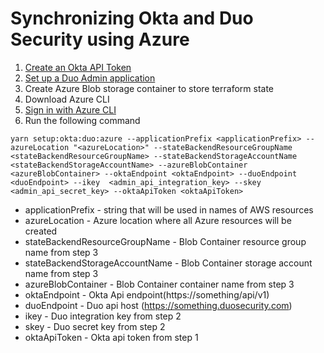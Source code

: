 # Synchronizing Okta and Duo Security using Azure

1. [Create an Okta API Token](https://developer.okta.com/docs/guides/create-an-api-token/create-the-token/)
2. [Set up a Duo Admin application](https://duo.com/docs/adminapi#first-steps)
3. Create Azure Blob storage container to store terraform state
4. Download Azure CLI
5. [Sign in with Azure CLI](https://docs.microsoft.com/en-us/cli/azure/authenticate-azure-cli?view=azure-cli-latest)
6. Run the following command
```
yarn setup:okta:duo:azure --applicationPrefix <applicationPrefix> --azureLocation "<azureLocation>" --stateBackendResourceGroupName <stateBackendResourceGroupName> --stateBackendStorageAccountName <stateBackendStorageAccountName> --azureBlobContainer <azureBlobContainer> --oktaEndpoint <oktaEndpoint> --duoEndpoint <duoEndpoint> --ikey  <admin_api_integration_key> --skey <admin_api_secret_key> --oktaApiToken <oktaApiToken>
```
* applicationPrefix - string that will be used in names of AWS resources
* azureLocation - Azure location where all Azure resources will be created
* stateBackendResourceGroupName - Blob Container resource group name from step 3
* stateBackendStorageAccountName - Blob Container storage account name from step 3
* azureBlobContainer - Blob Container container name from step 3
* oktaEndpoint - Okta Api endpoint(https://something/api/v1)
* duoEndpoint - Duo api host (https://something.duosecurity.com)
* ikey - Duo integration key from step 2
* skey - Duo secret key from step 2
* oktaApiToken - Okta api token from step 1
